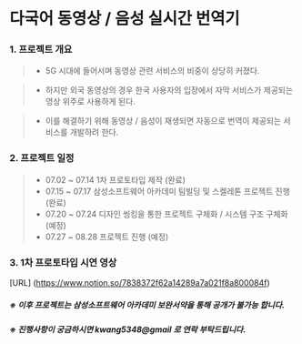 # 다국어 동영상 / 음성 실시간 번역기

### 1. 프로젝트 개요
> - 5G 시대에 들어서며 동영상 관련 서비스의 비중이 상당히 커졌다.

> - 하지만 외국 동영상의 경우 한국 사용자의 입장에서 자막 서비스가 제공되는 영상 위주로 사용하게 된다.

> - 이를 해결하기 위해 동영상 / 음성이 재생되면 자동으로 번역이 제공되는 서비스를 개발하려 한다.

### 2. 프로젝트 일정
> - 07.02 ~ 07.14 1차 프로토타입 제작 (완료)
> - 07.15 ~ 07.17 삼성소프트웨어 아카데미 팀빌딩 및 스켈레톤 프로젝트 진행(완료)
> - 07.20 ~ 07.24 디자인 씽킹을 통한 프로젝트 구체화 / 시스템 구조 구체화 (예정)
> - 07.27 ~ 08.28 프로젝트 진행 (예정)

### 3. 1차 프로토타입 시연 영상
[URL] (https://www.notion.so/7838372f62a14289a7a021f8a800084f)


##### ※ 이후 프로젝트는 삼성소프트웨어 아카데미 보완서약을 통해 공개가 불가능 합니다.
##### ※ 진행사항이 궁금하시면 kwang5348@gmail 로 연락 부탁드립니다.

